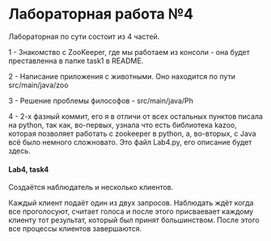 # Лабораторная работа №4

Лабораторная по сути состоит из 4 частей. 

1 - Знакомство с ZooKeeper, где мы работаем из консоли - она будет преставленна в папке task1 в README.

2 - Написание приложения с животными. Оно находится по пути src/main/java/zoo

3 - Решение проблемы философов - src/main/java/Ph

4 - 2-х фазный коммит, его я в отличи от всех остальных пунктов писала на python, так как, во-первых, узнала что есть библиотека kazoo, которая позволяет работать с zookeeper в python, а, во-вторых, с Java всё было немного сложновато. Это файл Lab4.py, его описание будет здесь. 

#### Lab4, task4

Создаётся наблюдатель и несколько клиентов. 

Каждый клиент подаёт один из двух запросов. Наблюдать ждёт когда все проголосуют, считает голоса и после этого присваевает каждому клиенту тот результат, который был принят большинством. После этого все процессы клиентов завершаются.
